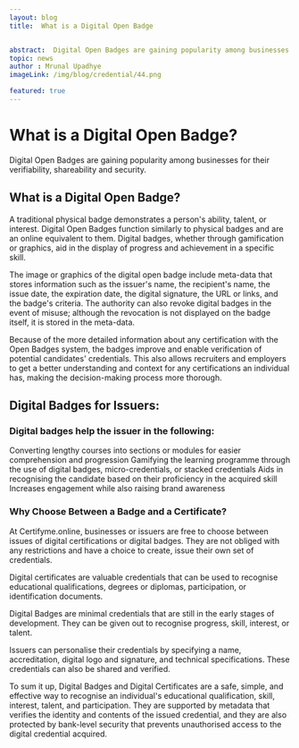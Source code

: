 ```yaml
---
layout: blog
title:  What is a Digital Open Badge


abstract:  Digital Open Badges are gaining popularity among businesses for their verifiability, shareability and security.
topic: news
author : Mrunal Upadhye
imageLink: /img/blog/credential/44.png

featured: true
---
```


# What is a Digital Open Badge?

Digital Open Badges are gaining popularity among businesses for their verifiability, shareability and security.

## What is a Digital Open Badge?

A traditional physical badge demonstrates a person's ability, talent, or interest. Digital Open Badges function similarly to physical badges and are an online equivalent to them. Digital badges, whether through gamification or graphics, aid in the display of progress and achievement in a specific skill.

The image or graphics of the digital open badge include meta-data that stores information such as the issuer's name, the recipient's name, the issue date, the expiration date, the digital signature, the URL or links, and the badge's criteria. The authority can also revoke digital badges in the event of misuse; although the revocation is not displayed on the badge itself, it is stored in the meta-data.

Because of the more detailed information about any certification with the Open Badges system, the badges improve and enable verification of potential candidates' credentials. This also allows recruiters and employers to get a better understanding and context for any certifications an individual has, making the decision-making process more thorough.

## Digital Badges for Issuers:

### Digital badges help the issuer in the following:

Converting lengthy courses into sections or modules for easier comprehension and progression
Gamifying the learning programme through the use of digital badges, micro-credentials, or stacked credentials
Aids in recognising the candidate based on their proficiency in the acquired skill
Increases engagement while also raising brand awareness

### Why Choose Between a Badge and a Certificate?

At Certifyme.online, businesses or issuers are free to choose between issues of digital certifications or digital badges. They are not obliged with any restrictions and have a choice to create, issue their own set of credentials.

Digital certificates are valuable credentials that can be used to recognise educational qualifications, degrees or diplomas, participation, or identification documents.

Digital Badges are minimal credentials that are still in the early stages of development. They can be given out to recognise progress, skill, interest, or talent.

Issuers can personalise their credentials by specifying a name, accreditation, digital logo and signature, and technical specifications. These credentials can also be shared and verified.

To sum it up, Digital Badges and Digital Certificates are a safe, simple, and effective way to recognise an individual's educational qualification, skill, interest, talent, and participation. They are supported by metadata that verifies the identity and contents of the issued credential, and they are also protected by bank-level security that prevents unauthorised access to the digital credential acquired.



